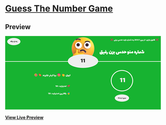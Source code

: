 # **[Guess The Number Game](https://arminbabaei.github.io/Guess-The-Number/)**
## Preview
[![Guess The Number Game Preview](https://github.com/arminbabaei/Guess-The-Number/blob/master/public/Images/Screenshot-Guess-The-Number.png?raw=true)](https://github.com/arminbabaei/Guess-The-Number/tree/master/public/Images)

**[View Live Preview](https://github.com/arminbabaei/Guess-The-Number/blob/master/public/Images/Screenshot-Guess-The-Number.png?raw=true)**

